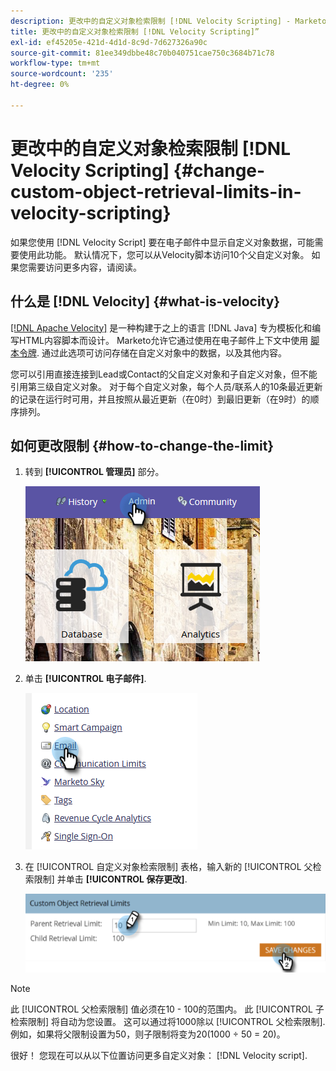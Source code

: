 ```yaml
---
description: 更改中的自定义对象检索限制 [!DNL Velocity Scripting] - Marketo文档 — 产品文档”
title: 更改中的自定义对象检索限制 [!DNL Velocity Scripting]”
exl-id: ef45205e-421d-4d1d-8c9d-7d627326a90c
source-git-commit: 81ee349dbbe48c70b040751cae750c3684b71c78
workflow-type: tm+mt
source-wordcount: '235'
ht-degree: 0%

---
```


# 更改中的自定义对象检索限制 [!DNL Velocity Scripting] {#change-custom-object-retrieval-limits-in-velocity-scripting}

如果您使用 [!DNL Velocity Script] 要在电子邮件中显示自定义对象数据，可能需要使用此功能。 默认情况下，您可以从Velocity脚本访问10个父自定义对象。 如果您需要访问更多内容，请阅读。

## 什么是 [!DNL Velocity] {#what-is-velocity}

[[!DNL Apache Velocity]](https://velocity.apache.org/) 是一种构建于之上的语言 [!DNL Java] 专为模板化和编写HTML内容脚本而设计。 Marketo允许它通过使用在电子邮件上下文中使用 [脚本令牌](/help/marketo/product-docs/email-marketing/general/using-tokens/create-an-email-script-token.md). 通过此选项可访问存储在自定义对象中的数据，以及其他内容。

您可以引用直接连接到Lead或Contact的父自定义对象和子自定义对象，但不能引用第三级自定义对象。 对于每个自定义对象，每个人员/联系人的10条最近更新的记录在运行时可用，并且按照从最近更新（在0时）到最旧更新（在9时）的顺序排列。

## 如何更改限制 {#how-to-change-the-limit}

1. 转到 **[!UICONTROL 管理员]** 部分。

   ![](assets/change-custom-object-retrieval-limits-in-velocity-scripting-1.png)

1. 单击 **[!UICONTROL 电子邮件]**.

   ![](assets/change-custom-object-retrieval-limits-in-velocity-scripting-2.png)

1. 在 [!UICONTROL 自定义对象检索限制] 表格，输入新的 [!UICONTROL 父检索限制] 并单击 **[!UICONTROL 保存更改]**.

   ![](assets/change-custom-object-retrieval-limits-in-velocity-scripting-3.png)

>[!NOTE]
>
>此 [!UICONTROL 父检索限制] 值必须在10 - 100的范围内。 此 [!UICONTROL 子检索限制] 将自动为您设置。 这可以通过将1000除以 [!UICONTROL 父检索限制]. 例如，如果将父限制设置为50，则子限制将变为20(1000 ÷ 50 = 20)。

很好！ 您现在可以从以下位置访问更多自定义对象： [!DNL Velocity script].
